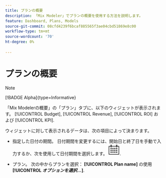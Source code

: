 ```yaml
---
title: プランの概要
description: 「Mix Modeler」でプランの概要を使用する方法を説明します。
feature: Dashboard, Plans, Models
source-git-commit: 08cfd4239f6bcaf885565f3ae04cbd51869e8c00
workflow-type: tm+mt
source-wordcount: '70'
ht-degree: 0%

---
```



# プランの概要

>[!NOTE]
>
>[!BADGE Alpha]{type=Informative}


「Mix Modelerの概要」の「プラン」タブに、以下のウィジェットが表示されます。 [!UICONTROL Budget], [!UICONTROL Revenue], [!UICONTROL ROI] および [!UICONTROL KPI].

ウィジェットに対して表示されるデータは、次の項目によって決まります。

* 指定した日付の期間。 日付期間を変更するには、開始日と終了日を手動で入力するか、次を使用して日付期間を選択します。 ![カレンダー](../assets/icons/Calendar.svg).

* プラン。 次の中からプランを選択： **[!UICONTROL Plan name]** の使用 **[!UICONTROL _オプションを選択…_]**.


